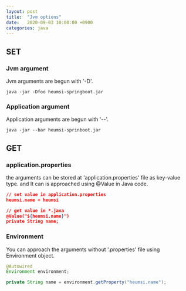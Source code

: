 ```yaml
---
layout: post
title:  "Jvm options"
date:   2020-09-03 10:00:00 +0900
categories: java
---
```



## SET

### Jvm argument
Jvm arguments are begun with '-D'.

```
java -jar -Dfoo heumsi-springboot.jar
```

### Application argument
Application arguments are begun with '--'.

```
java -jar --bar heumsi-sprinboot.jar
```

## GET

### application.properties

the arguments can be stored at 'application.properties' file as key-value type. and It can is approached using @Value in Java code.

```json
// set value in application.properties
heumsi.name = heumsi

// get value in *.java
@Value("${heumsi.name}")
private String name;
```

### Environment

You can approach the arguments without '.properties' file using Environment object.

```java
@Autowired
Environment environment;

private String name = environment.getProperty("heumsi.name"); 
```